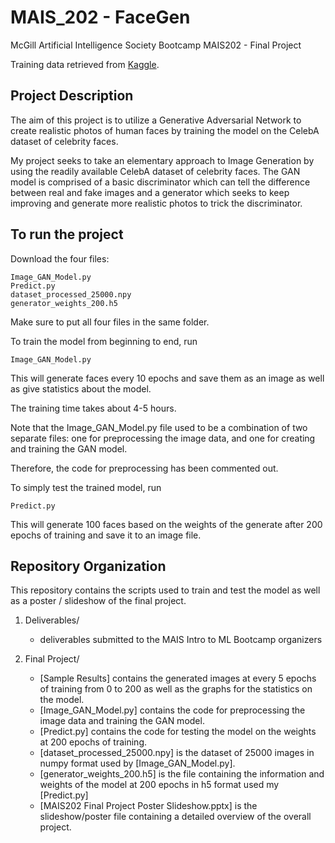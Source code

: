 # MAIS_202 - FaceGen
McGill Artificial Intelligence Society Bootcamp MAIS202 - Final Project

Training data retrieved from [Kaggle](https://www.kaggle.com/jessicali9530/celeba-dataset).

## Project Description
The aim of this project is to utilize a Generative Adversarial Network to create realistic photos of human faces by training the model on the CelebA dataset of celebrity faces.

My project seeks to take an elementary approach to Image Generation by using the readily available CelebA dataset of celebrity faces. The GAN model is comprised of a basic discriminator which can tell the difference between real and fake images and a generator which seeks to keep improving and generate more realistic photos to trick the discriminator.

## To run the project
Download the four files:
```
Image_GAN_Model.py
Predict.py
dataset_processed_25000.npy
generator_weights_200.h5
```
Make sure to put all four files in the same folder.

To train the model from beginning to end, run 
```
Image_GAN_Model.py
```

This will generate faces every 10 epochs and save them as an image as well as give statistics about the model.

The training time takes about 4-5 hours.

Note that the Image_GAN_Model.py file used to be a combination of two separate files: one for preprocessing the image data, and one for creating and training the GAN model.

Therefore, the code for preprocessing has been commented out.

To simply test the trained model, run
```
Predict.py
```
This will generate 100 faces based on the weights of the generate after 200 epochs of training and save it to an image file.

## Repository Organization

This repository contains the scripts used to train and test the model as well as a poster / slideshow of the final project.

1. Deliverables/
	  * deliverables submitted to the MAIS Intro to ML Bootcamp organizers
  
2. Final Project/
    * [Sample Results] contains the generated images at every 5 epochs of training from 0 to 200 as well as the graphs for the statistics on the model.
    * [Image_GAN_Model.py] contains the code for preprocessing the image data and training the GAN model.
    * [Predict.py] contains the code for testing the model on the weights at 200 epochs of training.
    * [dataset_processed_25000.npy] is the dataset of 25000 images in numpy format used by [Image_GAN_Model.py].
    * [generator_weights_200.h5] is the file containing the information and weights of the model at 200 epochs in h5 format used my [Predict.py]
    * [MAIS202 Final Project Poster Slideshow.pptx] is the slideshow/poster file containing a detailed overview of the overall project.

